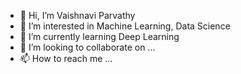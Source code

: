- 👋 Hi, I’m Vaishnavi Parvathy
- 👀 I’m interested in Machine Learning, Data Science
- 🌱 I’m currently learning Deep Learning
- 💞️ I’m looking to collaborate on ...
- 📫 How to reach me ...

<!---
Vaishnavi-Parvathy/Vaishnavi-Parvathy is a ✨ special ✨ repository because its `README.md` (this file) appears on your GitHub profile.
You can click the Preview link to take a look at your changes.
--->
